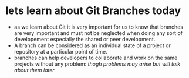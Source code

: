 # lets learn about Git Branches today
- as we learn about Git it is very important for us to know that branches are very important and must not be neglected when doing any sort of developement especially the shared or peer development.
- A branch can be considered as an individual state of a project or repository at a particular point of time.
- branches can help developers to collaborate and work on the same projects without any problem:
*thogh problems may arise but will talk about them later*
